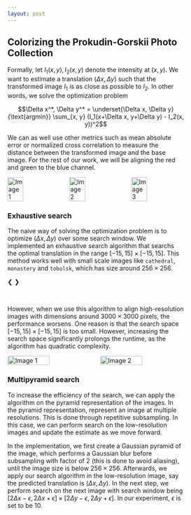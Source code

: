 ```yaml
---
layout: post
---
```


## Colorizing the Prokudin-Gorskii Photo Collection

Formally, let $I_1(x, y), I_2(x, y)$ denote the intensity at $(x, y)$. We want to estimate a translation $(\Delta x, \Delta y)$ such that the transformed image $I_1$ is as close as possible to $I_2$. In other words, we solve the optimization problem

$$\Delta x^*, \Delta y^* = \underset{\Delta x, \Delta y}{\text{argmin}} \sum_{x, y} (I_1(x+\Delta x, y+\Delta y) - I_2(x, y))^2$$

We can as well use other metrics such as mean absolute error or normalized cross correlation to measure the distance between the transformed image and the base image. For the rest of our work, we will be aligning the red and green to the blue channel. 

<div style="display: flex; justify-content: space-between;">
  <img src="{{ site.baseurl }}/assets/images/red_raw.png" alt="Image 1" style="width: 30%; height: auto;">
  <img src="{{ site.baseurl }}/assets/images/green_raw.png" alt="Image 2" style="width: 30%; height: auto;">
  <img src="{{ site.baseurl }}/assets/images/blue_raw.png" alt="Image 3" style="width: 30%; height: auto;">
</div>

### Exhaustive search

The naive way of solving the optimization problem is to optimize $(\Delta x, \Delta y)$ over some search window. We implemented an exhaustive search algorithm that searchs the optimal translation in the range $[-15, 15]\times [-15, 15]$. This method works well with small scale images like `cathedral`, `monastery` and `tobolsk`, which has size around $256\times 256$. 

<head>
<meta name="viewport" content="width=device-width, initial-scale=1">
<style>
* {box-sizing: border-box}
.mySlides {display: none}
img {vertical-align: middle;}

/* Slideshow container */
.slideshow-container {
  max-width: 1000px;
  position: relative;
  margin: auto;
}

/* Container for side-by-side images */
.image-container {
  display: flex;                /* Use flexbox to arrange images side by side */
  justify-content: space-between; /* Ensure equal space between images */
  align-items: center;          /* Center images vertically if they have different heights */
}

/* Style for each side-by-side image */
.side-by-side-image {
  width: 48%;                   /* Adjust width as needed (less than 50% to fit both images in one row) */
  height: auto;                 /* Maintain aspect ratio */
  border: 2px solid #ccc;       /* Border around each image */
  box-sizing: border-box;       /* Include border in width calculation */
}

/* Next & previous buttons */
.prev, .next {
  cursor: pointer;
  position: absolute;
  top: 50%;
  width: auto;
  padding: 16px;
  margin-top: -22px;
  color: white;
  font-weight: bold;
  font-size: 18px;
  transition: 0.6s ease;
  border-radius: 0 3px 3px 0;
  user-select: none;
}

/* Position the "next button" to the right */
.next {
  right: 0;
  border-radius: 3px 0 0 3px;
}

/* On hover, add a black background color with a little bit see-through */
.prev:hover, .next:hover {
  background-color: rgba(0,0,0,0.8);
}

/* The dots/bullets/indicators */
.dot {
  cursor: pointer;
  height: 15px;
  width: 15px;
  margin: 0 2px;
  background-color: #bbb;
  border-radius: 50%;
  display: inline-block;
  transition: background-color 0.6s ease;
}

.active, .dot:hover {
  background-color: #717171;
}

/* Fading animation */
.fade {
  animation-name: fade;
  animation-duration: 1.5s;
}

@keyframes fade {
  from {opacity: .4} 
  to {opacity: 1}
}
</style>
</head>

<div class="slideshow-container">

<div class="mySlides fade">
  <div class="image-container">
    <img src="{{ site.baseurl }}/assets/images/raw_cathedral.png" class="side-by-side-image">
    <img src="{{ site.baseurl }}/assets/images/mse_cathedral.png" class="side-by-side-image">
  </div>
</div>

<div class="mySlides fade">
  <div class="image-container">
    <img src="{{ site.baseurl }}/assets/images/raw_monastery.png" class="side-by-side-image">
    <img src="{{ site.baseurl }}/assets/images/mse_monastery.png" class="side-by-side-image">
  </div>
</div>

<div class="mySlides fade">
  <div class="image-container">
    <img src="{{ site.baseurl }}/assets/images/raw_tobolsk.png" class="side-by-side-image">
    <img src="{{ site.baseurl }}/assets/images/mse_tobolsk.png" class="side-by-side-image">
  </div>
</div>

<a class="prev" onclick="plusSlides(-1)">❮</a>
<a class="next" onclick="plusSlides(1)">❯</a>

</div>
<br>

<div style="text-align:center">
  <span class="dot" onclick="currentSlide(1)"></span> 
  <span class="dot" onclick="currentSlide(2)"></span> 
  <span class="dot" onclick="currentSlide(3)"></span> 
</div>

<script>
let slideIndex = 1;
showSlides(slideIndex);

function plusSlides(n) {
  showSlides(slideIndex += n);
}

function currentSlide(n) {
  showSlides(slideIndex = n);
}

function showSlides(n) {
  let i;
  let slides = document.getElementsByClassName("mySlides");
  let dots = document.getElementsByClassName("dot");
  if (n > slides.length) {slideIndex = 1}    
  if (n < 1) {slideIndex = slides.length}
  for (i = 0; i < slides.length; i++) {
    slides[i].style.display = "none";  
  }
  for (i = 0; i < dots.length; i++) {
    dots[i].className = dots[i].className.replace(" active", "");
  }
  slides[slideIndex-1].style.display = "block";  
  dots[slideIndex-1].className += " active";
}
</script>

However, when we use this algorithm to align high-resolution images with dimensions around $3000 \times 3000$ pixels, the performance worsens. One reason is that the search space $[-15, 15] \times [-15, 15]$ is too small. However, increasing the search space significantly prolongs the runtime, as the algorithm has quadratic complexity.

<div style="display: flex; justify-content: center; gap: 20px;">
  <img src="{{ site.baseurl }}/assets/images/raw_melons.jpg" alt="Image 1" style="width: 50%; height: auto;">
  <img src="{{ site.baseurl }}/assets/images/mse_melons.jpg" alt="Image 2" style="width: 50%; height: auto;">
</div>

### Multipyramid search

To increase the efficiency of the search, we can apply the algorithm on the pyramid representation of the images. In the pyramid representation, represent an image at multiple resolutions. This is done through repetitive subsampling. In this case, we can perform search on the low-resolution images and update the estimate as we move forward. 

In the implementation, we first create a Gaussian pyramid of the image, which performs a Gaussian blur before subsampling with factor of $2$ (this is done to avoid aliasing), until the image size is below $256\times 256$. Afterwards, we apply our search algorithm in the low-resolution image, say the predicted translation is $(\Delta x, \Delta y)$. In the next step, we perform search on the next image with search window being $[2\Delta x-\epsilon, 2\Delta x+\epsilon]\times [2\Delta y-\epsilon, 2\Delta y+\epsilon]$. In our experiment, $\epsilon$ is set to be $10$.





